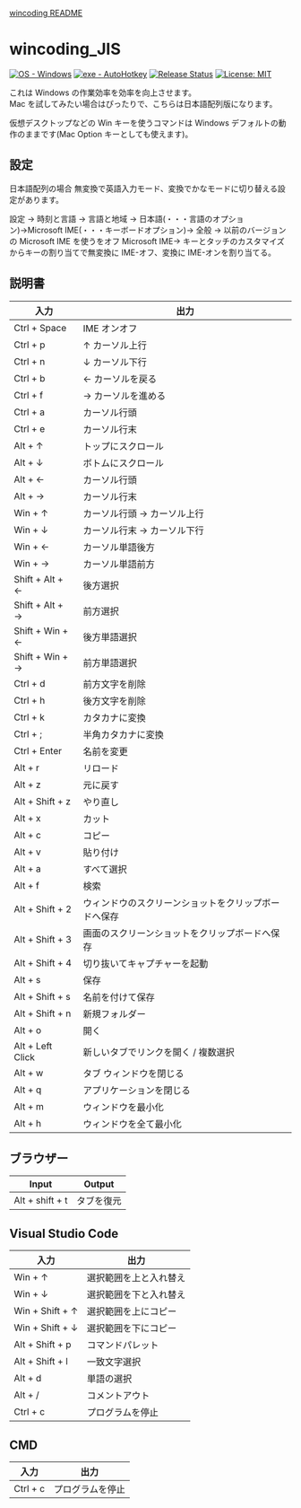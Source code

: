 [wincoding README](https://github.com/su-pull/wincoding/blob/main/README.md)

# wincoding_JIS

[![OS - Windows](https://img.shields.io/badge/OS-Windows-lightblue?logo=windows&logoColor=white)](https://www.microsoft.com/ "Go to Microsoft homepage") [![exe - AutoHotkey](https://img.shields.io/badge/exe-AutoHotkey-lightblue)](https://www.autohotkey.com/ "Go to AutoHotkey")
[![Release Status](https://img.shields.io/github/release/su-pull/wincoding?color=lightblue)](https://github.com/su-pull/wincoding/releases/latest)
[![License: MIT](https://img.shields.io/badge/License-MIT-lightblue)](https://opensource.org/licenses/MIT)

これは Windows の作業効率を効率を向上させます。  
Mac を試してみたい場合はぴったりで、こちらは日本語配列版になります。

仮想デスクトップなどの Win キーを使うコマンドは Windows デフォルトの動作のままです(Mac Option キーとしても使えます)。

## 設定

日本語配列の場合 無変換で英語入力モード、変換でかなモードに切り替える設定があります。

設定 → 時刻と言語 → 言語と地域 → 日本語(・・・言語のオプション)→Microsoft IME(・・・キーボードオプション)→ 全般 → 以前のバージョンの Microsoft IME を使うをオフ
Microsoft IME→ キーとタッチのカスタマイズからキーの割り当てで無変換に IME-オフ、変換に IME-オンを割り当てる。

## 説明書

| 入力             | 出力                                                 |
| ---------------- | ---------------------------------------------------- |
| Ctrl + Space     | IME オンオフ                                         |
| Ctrl + p         | ↑ カーソル上行                                       |
| Ctrl + n         | ↓ カーソル下行                                       |
| Ctrl + b         | ← カーソルを戻る                                     |
| Ctrl + f         | → カーソルを進める                                   |
| Ctrl + a         | カーソル行頭                                         |
| Ctrl + e         | カーソル行末                                         |
| Alt + ↑          | トップにスクロール                                   |
| Alt + ↓          | ボトムにスクロール                                   |
| Alt + ←          | カーソル行頭                                         |
| Alt + →          | カーソル行末                                         |
| Win + ↑          | カーソル行頭 → カーソル上行                          |
| Win + ↓          | カーソル行末 → カーソル下行                          |
| Win + ←          | カーソル単語後方                                     |
| Win + →          | カーソル単語前方                                     |
| Shift + Alt + ←  | 後方選択                                             |
| Shift + Alt + →  | 前方選択                                             |
| Shift + Win + ←  | 後方単語選択                                         |
| Shift + Win + →  | 前方単語選択                                         |
| Ctrl + d         | 前方文字を削除                                       |
| Ctrl + h         | 後方文字を削除                                       |
| Ctrl + k         | カタカナに変換                                       |
| Ctrl + ;         | 半角カタカナに変換                                   |
| Ctrl + Enter     | 名前を変更                                           |
| Alt + r          | リロード                                             |
| Alt + z          | 元に戻す                                             |
| Alt + Shift + z  | やり直し                                             |
| Alt + x          | カット                                               |
| Alt + c          | コピー                                               |
| Alt + v          | 貼り付け                                             |
| Alt + a          | すべて選択                                           |
| Alt + f          | 検索                                                 |
| Alt + Shift + 2  | ウィンドウのスクリーンショットをクリップボードへ保存 |
| Alt + Shift + 3  | 画面のスクリーンショットをクリップボードへ保存       |
| Alt + Shift + 4  | 切り抜いてキャプチャーを起動                         |
| Alt + s          | 保存                                                 |
| Alt + Shift + s  | 名前を付けて保存                                     |
| Alt + Shift + n  | 新規フォルダー                                       |
| Alt + o          | 開く                                                 |
| Alt + Left Click | 新しいタブでリンクを開く / 複数選択                  |
| Alt + w          | タブ ウィンドウを閉じる                              |
| Alt + q          | アプリケーションを閉じる                             |
| Alt + m          | ウィンドウを最小化                                   |
| Alt + h          | ウィンドウを全て最小化                               |

## ブラウザー

| Input           | Output     |
| --------------- | ---------- |
| Alt + shift + t | タブを復元 |

## Visual Studio Code

| 入力            | 出力                   |
| --------------- | ---------------------- |
| Win + ↑         | 選択範囲を上と入れ替え |
| Win + ↓         | 選択範囲を下と入れ替え |
| Win + Shift + ↑ | 選択範囲を上にコピー   |
| Win + Shift + ↓ | 選択範囲を下にコピー   |
| Alt + Shift + p | コマンドパレット       |
| Alt + Shift + l | 一致文字選択           |
| Alt + d         | 単語の選択             |
| Alt + /         | コメントアウト         |
| Ctrl + c        | プログラムを停止       |

## CMD

| 入力     | 出力             |
| -------- | ---------------- |
| Ctrl + c | プログラムを停止 |

